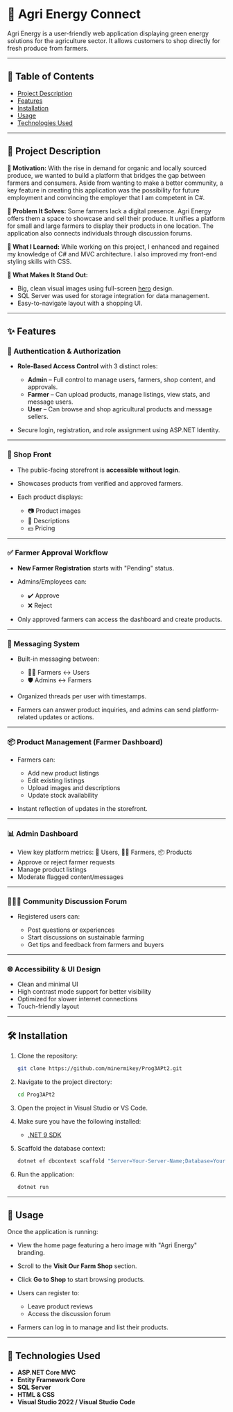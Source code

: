 # 🌱 Agri Energy Connect

Agri Energy is a user-friendly web application displaying green energy solutions for the agriculture sector. It allows customers to shop directly for fresh produce from farmers.

---

## 📖 Table of Contents

* [Project Description](#📌-project-description)
* [Features](#✨-features)
* [Installation](#🛠-installation)
* [Usage](#🚀-usage)
* [Technologies Used](#🧰-technologies-used)

---

## 📌 Project Description

**🎯 Motivation:**
With the rise in demand for organic and locally sourced produce, we wanted to build a platform that bridges the gap between farmers and consumers. Aside from wanting to make a better community, a key feature in creating this application was the possibility for future employment and convincing the employer that I am competent in C#.

**🧩 Problem It Solves:**
Some farmers lack a digital presence. Agri Energy offers them a space to showcase and sell their produce. It unifies a platform for small and large farmers to display their products in one location. The application also connects individuals through discussion forums.

**🧠 What I Learned:**
While working on this project, I enhanced and regained my knowledge of C# and MVC architecture. I also improved my front-end styling skills with CSS.

**🌟 What Makes It Stand Out:**

* Big, clean visual images using full-screen [hero](https://vwo.com/glossary/hero-image/#:~:text=What%20is%20a%20hero%20image,directly%20beneath%20the%20website%20header) design.
* SQL Server was used for storage integration for data management.
* Easy-to-navigate layout with a shopping UI.

---

## ✨ Features

### 🔐 Authentication & Authorization

* **Role-Based Access Control** with 3 distinct roles:

  * **Admin** – Full control to manage users, farmers, shop content, and approvals.
  * **Farmer** – Can upload products, manage listings, view stats, and message users.
  * **User** – Can browse and shop agricultural products and message sellers.

* Secure login, registration, and role assignment using ASP.NET Identity.

---

### 🛒 Shop Front

* The public-facing storefront is **accessible without login**.

* Showcases products from verified and approved farmers.

* Each product displays:

  * 📷 Product images
  * 📝 Descriptions
  * 💵 Pricing
---

### ✅ Farmer Approval Workflow

* **New Farmer Registration** starts with "Pending" status.
* Admins/Employees can:

  * ✔️ Approve
  * ❌ Reject
* Only approved farmers can access the dashboard and create products.

---

### 💬 Messaging System

* Built-in messaging between:

  * 👩‍🌾 Farmers ↔ Users
  * 🛡️ Admins ↔ Farmers
* Organized threads per user with timestamps.
* Farmers can answer product inquiries, and admins can send platform-related updates or actions.

---

### 📦 Product Management (Farmer Dashboard)

* Farmers can:

  * Add new product listings
  * Edit existing listings
  * Upload images and descriptions
  * Update stock availability

* Instant reflection of updates in the storefront.

---

### 📊 Admin Dashboard

* View key platform metrics: 👥 Users, 👨‍🌾 Farmers, 📦 Products
* Approve or reject farmer requests
* Manage product listings
* Moderate flagged content/messages

---
### 🧑‍🤝‍🧑 Community Discussion Forum

* Registered users can:

  * Post questions or experiences
  * Start discussions on sustainable farming
  * Get tips and feedback from farmers and buyers

---

### 🌐 Accessibility & UI Design

* Clean and minimal UI
* High contrast mode support for better visibility
* Optimized for slower internet connections
* Touch-friendly layout

---

## 🛠 Installation

1. Clone the repository:

   ```bash
   git clone https://github.com/minermikey/Prog3APt2.git
   ```

2. Navigate to the project directory:

   ```bash
   cd Prog3APt2
   ```

3. Open the project in Visual Studio or VS Code.

4. Make sure you have the following installed:

   * [.NET 9 SDK](https://dotnet.microsoft.com/en-us/download)

5. Scaffold the database context:

   ```bash
   dotnet ef dbcontext scaffold "Server=Your-Server-Name;Database=Your-Database;Trusted_Connection=True;TrustServerCertificate=True;" Microsoft.EntityFrameworkCore.SqlServer -o Models --force
   ```

6. Run the application:

   ```bash
   dotnet run
   ```

---

## 🚀 Usage

Once the application is running:

* View the home page featuring a hero image with "Agri Energy" branding.
* Scroll to the **Visit Our Farm Shop** section.
* Click **Go to Shop** to start browsing products.
* Users can register to:

  * Leave product reviews
  * Access the discussion forum
* Farmers can log in to manage and list their products.

---

## 🧰 Technologies Used

* **ASP.NET Core MVC**
* **Entity Framework Core**
* **SQL Server**
* **HTML & CSS**
* **Visual Studio 2022 / Visual Studio Code**
